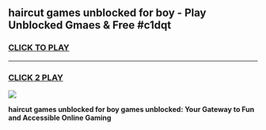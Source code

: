 
## haircut games unblocked for boy - Play Unblocked Gmaes & Free #c1dqt
<h3>
<a href="https://news.freeplayer.one?title=haircut_games_unblocked_for_boy&ref=26F">CLICK TO PLAY</a></h3>
<hr>

<h3>
<a href="https://news.freeplayer.one?title=haircut_games_unblocked_for_boy&ref=26F">CLICK 2 PLAY</a>
  
</h3>

<a href="https://news.freeplayer.one?title=haircut_games_unblocked_for_boy&ref=26F/"><img src="https://clearcache.store/games.png"></a>


**haircut games unblocked for boy games unblocked: Your Gateway to Fun and Accessible Online Gaming**
